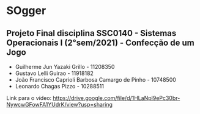 # SOgger
## Projeto Final disciplina SSC0140 - Sistemas Operacionais I (2°sem/2021) - Confecção de um Jogo

* Guilherme Jun Yazaki Grillo - 11208350
* Gustavo Lelli Guirao - 11918182
* João Francisco Caprioli Barbosa Camargo de Pinho - 10748500
* Leonardo Chagas Pizzo - 10288511

Link para o vídeo: https://drive.google.com/file/d/1HLaNpI9ePc30br-NywcwGFowFA1YUdrK/view?usp=sharing
